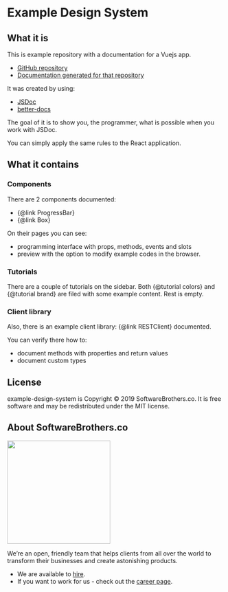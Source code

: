 # Example Design System

## What it is

This is example repository with a documentation for a Vuejs app.

* [GitHub repository](https://github.com/SoftwareBrothers/example-design-system)
* [Documentation generated for that repository](https://softwarebrothers.github.io/example-design-system/)

It was created by using:

* [JSDoc](https://devdocs.io/jsdoc/)
* [better-docs](https://github.com/SoftwareBrothers/better-docs)

The goal of it is to show you, the programmer, what is possible when you work with JSDoc.

You can simply apply the same rules to the React application.

## What it contains

### Components

There are 2 components documented:

* {@link ProgressBar}
* {@link Box}

On their pages you can see:

* programming interface with props, methods, events and slots
* preview with the option to modify example codes in the browser.

### Tutorials

There are a couple of tutorials on the sidebar. Both {@tutorial colors} and {@tutorial brand} are filed with some example content. Rest is empty.

### Client library

Also, there is an example client library: {@link RESTClient} documented.

You can verify there how to:

* document methods with properties and return values
* document custom types

## License

example-design-system is Copyright © 2019 SoftwareBrothers.co. It is free software and may be redistributed under the MIT license.

## About SoftwareBrothers.co

<img src="https://softwarebrothers.co/assets/images/software-brothers-logo-full.svg" width=240>


We’re an open, friendly team that helps clients from all over the world to transform their businesses and create astonishing products.

* We are available to [hire](https://softwarebrothers.co/contact).
* If you want to work for us - check out the [career page](https://softwarebrothers.co/career).


